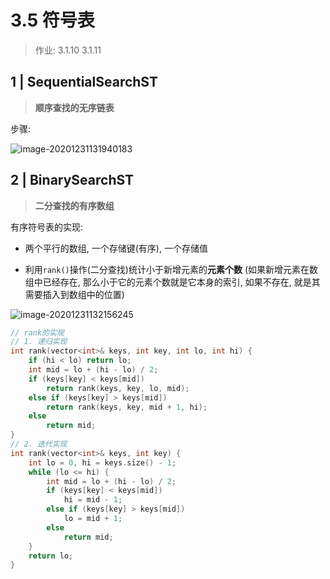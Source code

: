 # 3.5 符号表

> 作业: 3.1.10 3.1.11 

## 1 | SequentialSearchST

> **顺序查找的无序链表**

步骤: 

![image-20201231131940183](https://youpai.roccoshi.top/img/20210102191508.png)

## 2 | BinarySearchST

> **二分查找的有序数组**

有序符号表的实现:

- 两个平行的数组, 一个存储键(有序), 一个存储值

- 利用`rank()`操作(二分查找)统计小于新增元素的**元素个数** (如果新增元素在数组中已经存在, 那么小于它的元素个数就是它本身的索引, 如果不存在, 就是其需要插入到数组中的位置)

![image-20201231132156245](https://youpai.roccoshi.top/img/20201231132156.png)

```cpp
// rank的实现
// 1. 递归实现
int rank(vector<int>& keys, int key, int lo, int hi) {
    if (hi < lo) return lo;
    int mid = lo + (hi - lo) / 2;
    if (keys[key] < keys[mid]) 
        return rank(keys, key, lo, mid);
    else if (keys[key] > keys[mid])
        return rank(keys, key, mid + 1, hi);
    else 
        return mid;
}
// 2. 迭代实现
int rank(vector<int>& keys, int key) {
    int lo = 0, hi = keys.size() - 1;
    while (lo <= hi) {
        int mid = lo + (hi - lo) / 2;
        if (keys[key] < keys[mid])
            hi = mid - 1;
        else if (keys[key] > keys[mid])
            lo = mid + 1;
        else 
            return mid;
    }
    return lo;
}
```

